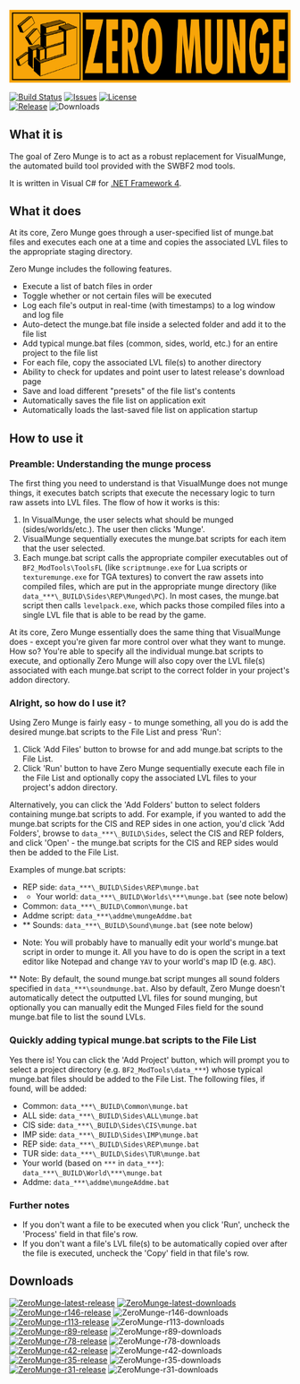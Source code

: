 ![Zero Munge](app_banner.jpg)

[![Build Status](https://travis-ci.org/marth8880/ZeroMunge.svg?branch=master&maxAge=300)](https://travis-ci.org/marth8880/ZeroMunge)
[![Issues](https://img.shields.io/github/issues/marth8880/ZeroMunge.svg?maxAge=60)](https://github.com/marth8880/ZeroMunge/issues)
[![License](https://img.shields.io/badge/License-BSD%203--Clause-blue.svg?label=license)](https://opensource.org/licenses/BSD-3-Clause)  
[![Release](https://img.shields.io/github/release/marth8880/ZeroMunge.svg?label=latest%20release&maxAge=300)](https://github.com/marth8880/ZeroMunge/releases/latest)
![Downloads](https://img.shields.io/github/downloads/marth8880/ZeroMunge/latest/total.svg?maxAge=60)



## What it is

The goal of Zero Munge is to act as a robust replacement for VisualMunge, the automated build tool provided with the SWBF2 mod tools.  

It is written in Visual C# for [.NET Framework 4](https://www.microsoft.com/en-us/download/details.aspx?id=17718).

## What it does

At its core, Zero Munge goes through a user-specified list of munge.bat files and executes each one at a time and copies the associated LVL files to the appropriate staging directory.  

Zero Munge includes the following features.

- Execute a list of batch files in order
- Toggle whether or not certain files will be executed
- Log each file's output in real-time (with timestamps) to a log window and log file
- Auto-detect the munge.bat file inside a selected folder and add it to the file list
- Add typical munge.bat files (common, sides, world, etc.) for an entire project to the file list
- For each file, copy the associated LVL file(s) to another directory
- Ability to check for updates and point user to latest release's download page
- Save and load different "presets" of the file list's contents
- Automatically saves the file list on application exit
- Automatically loads the last-saved file list on application startup

## How to use it

### Preamble: Understanding the munge process

The first thing you need to understand is that VisualMunge does not munge things, it executes batch scripts that execute the necessary logic to turn raw assets into LVL files. The flow of how it works is this: 

1. In VisualMunge, the user selects what should be munged (sides/worlds/etc.). The user then clicks 'Munge'.
2. VisualMunge sequentially executes the munge.bat scripts for each item that the user selected.
3. Each munge.bat script calls the appropriate compiler executables out of `BF2_ModTools\ToolsFL` (like `scriptmunge.exe` for Lua scripts or `texturemunge.exe` for TGA textures) to convert the raw assets into compiled files, which are put in the appropriate munge directory (like `data_***\_BUILD\Sides\REP\Munged\PC`). In most cases, the munge.bat script then calls `levelpack.exe`, which packs those compiled files into a single LVL file that is able to be read by the game.

At its core, Zero Munge essentially does the same thing that VisualMunge does - except you're given far more control over what they want to munge. How so? You're able to specify all the individual munge.bat scripts to execute, and optionally Zero Munge will also copy over the LVL file(s) associated with each munge.bat script to the correct folder in your project's addon directory.

### Alright, so how do I use it?

Using Zero Munge is fairly easy - to munge something, all you do is add the desired munge.bat scripts to the File List and press 'Run':

1. Click 'Add Files' button to browse for and add munge.bat scripts to the File List.
2. Click 'Run' button to have Zero Munge sequentially execute each file in the File List and optionally copy the associated LVL files to your project's addon directory.

Alternatively, you can click the 'Add Folders' button to select folders containing munge.bat scripts to add. For example, if you wanted to add the munge.bat scripts for the CIS and REP sides in one action, you'd click 'Add Folders', browse to `data_***\_BUILD\Sides`, select the CIS and REP folders, and click 'Open' - the munge.bat scripts for the CIS and REP sides would then be added to the File List.

Examples of munge.bat scripts:

- REP side: `data_***\_BUILD\Sides\REP\munge.bat`
- * Your world: `data_***\_BUILD\Worlds\***\munge.bat` (see note below)
- Common: `data_***\_BUILD\Common\munge.bat`
- Addme script: `data_***\addme\mungeAddme.bat`
- ** Sounds: `data_***\_BUILD\Sound\munge.bat` (see note below)

* Note: You will probably have to manually edit your world's munge.bat script in order to munge it. All you have to do is open the script in a text editor like Notepad and change `YAV` to your world's map ID (e.g. `ABC`).

** Note: By default, the sound munge.bat script munges all sound folders specified in `data_***\soundmunge.bat`. Also by default, Zero Munge doesn't automatically detect the outputted LVL files for sound munging, but optionally you can manually edit the Munged Files field for the sound munge.bat file to list the sound LVLs.

### Quickly adding typical munge.bat scripts to the File List

Yes there is! You can click the 'Add Project' button, which will prompt you to select a project directory (e.g. `BF2_ModTools\data_***`) whose typical munge.bat files should be added to the File List. The following files, if found, will be added:

- Common: `data_***\_BUILD\Common\munge.bat`  
- ALL side: `data_***\_BUILD\Sides\ALL\munge.bat`
- CIS side: `data_***\_BUILD\Sides\CIS\munge.bat`
- IMP side: `data_***\_BUILD\Sides\IMP\munge.bat`
- REP side: `data_***\_BUILD\Sides\REP\munge.bat`
- TUR side: `data_***\_BUILD\Sides\TUR\munge.bat`
- Your world (based on `***` in `data_***`): `data_***\_BUILD\World\***\munge.bat`
- Addme: `data_***\addme\mungeAddme.bat`

### Further notes

- If you don't want a file to be executed when you click 'Run', uncheck the 'Process' field in that file's row.
- If you don't want a file's LVL file(s) to be automatically copied over after the file is executed, uncheck the 'Copy' field in that file's row.

## Downloads

[![ZeroMunge-latest-release](https://img.shields.io/github/release/marth8880/ZeroMunge.svg?label=latest%20release&maxAge=300)](https://github.com/marth8880/ZeroMunge/releases/latest)
[![ZeroMunge-latest-downloads](https://img.shields.io/github/downloads/marth8880/ZeroMunge/latest/total.svg?maxAge=60)](https://github.com/marth8880/ZeroMunge/releases/latest)  
[![ZeroMunge-r146-release](https://img.shields.io/badge/old%20release-r146-lightgrey.svg)](https://github.com/marth8880/ZeroMunge/releases/r146)
![ZeroMunge-r146-downloads](https://img.shields.io/github/downloads/marth8880/ZeroMunge/r146/total.svg?maxAge=300)  
[![ZeroMunge-r113-release](https://img.shields.io/badge/old%20release-r113-lightgrey.svg)](https://github.com/marth8880/ZeroMunge/releases/r113)
![ZeroMunge-r113-downloads](https://img.shields.io/github/downloads/marth8880/ZeroMunge/r113/total.svg?maxAge=300)  
[![ZeroMunge-r89-release](https://img.shields.io/badge/old%20release-r89-lightgrey.svg)](https://github.com/marth8880/ZeroMunge/releases/r89)
![ZeroMunge-r89-downloads](https://img.shields.io/github/downloads/marth8880/ZeroMunge/r89/total.svg?maxAge=300)  
[![ZeroMunge-r78-release](https://img.shields.io/badge/old%20release-r78-lightgrey.svg)](https://github.com/marth8880/ZeroMunge/releases/r78)
![ZeroMunge-r78-downloads](https://img.shields.io/github/downloads/marth8880/ZeroMunge/r78/total.svg?maxAge=300)  
[![ZeroMunge-r42-release](https://img.shields.io/badge/old%20release-r42-lightgrey.svg)](https://github.com/marth8880/ZeroMunge/releases/r42)
![ZeroMunge-r42-downloads](https://img.shields.io/github/downloads/marth8880/ZeroMunge/r42/total.svg?maxAge=300)  
[![ZeroMunge-r35-release](https://img.shields.io/badge/old%20release-r35-lightgrey.svg)](https://github.com/marth8880/ZeroMunge/releases/r35)
![ZeroMunge-r35-downloads](https://img.shields.io/github/downloads/marth8880/ZeroMunge/r35/total.svg?maxAge=300)  
[![ZeroMunge-r31-release](https://img.shields.io/badge/old%20release-r31-lightgrey.svg)](https://github.com/marth8880/ZeroMunge/releases/r31)
![ZeroMunge-r31-downloads](https://img.shields.io/github/downloads/marth8880/ZeroMunge/r31/total.svg?maxAge=300)  
